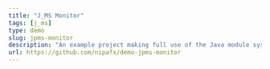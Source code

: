 ```yaml
---
title: "J_MS Monitor"
tags: [j_ms]
type: demo
slug: jpms-monitor
description: "An example project making full use of the Java module system and all its features"
url: https://github.com/nipafx/demo-jpms-monitor
---
```


